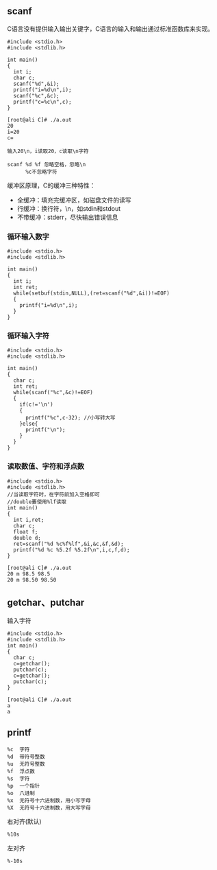 ## scanf

C语言没有提供输入输出关键字，C语言的输入和输出通过标准函数库来实现。

```
#include <stdio.h>
#include <stdlib.h>

int main()
{
  int i;
  char c;
  scanf("%d",&i);
  printf("i=%d\n",i);
  scanf("%c",&c);
  printf("c=%c\n",c);
}

[root@ali C]# ./a.out 
20
i=20
c=

输入20\n，i读取20，c读取\n字符

scanf %d %f 忽略空格，忽略\n
      %c不忽略字符
```

缓冲区原理，C的缓冲三种特性：

- 全缓冲：填充完缓冲区，如磁盘文件的读写
- 行缓冲：换行符，\n，如stdin和stdout
- 不带缓冲：stderr，尽快输出错误信息

### 循环输入数字

```
#include <stdio.h>
#include <stdlib.h>

int main()
{
  int i;
  int ret;
  while(setbuf(stdin,NULL),(ret=scanf("%d",&i))!=EOF)
  {
    printf("i=%d\n",i);
  }
}
```

### 循环输入字符

```
#include <stdio.h>
#include <stdlib.h>

int main()
{
  char c;
  int ret;
  while(scanf("%c",&c)!=EOF)
  {
    if(c!='\n')
    {
      printf("%c",c-32); //小写转大写
    }else{
      printf("\n");
    }
  }
}
```

### 读取数值、字符和浮点数

```
#include <stdio.h>
#include <stdlib.h>
//当读取字符时，在字符前加入空格即可
//double要使用%lf读取
int main()
{
  int i,ret;
  char c;
  float f;
  double d;
  ret=scanf("%d %c%f%lf",&i,&c,&f,&d);
  printf("%d %c %5.2f %5.2f\n",i,c,f,d);
}

[root@ali C]# ./a.out 
20 m 98.5 98.5
20 m 98.50 98.50
```

## getchar、putchar

输入字符

```
#include <stdio.h>
#include <stdlib.h>
int main()
{
  char c;
  c=getchar();
  putchar(c);
  c=getchar();
  putchar(c);
}

[root@ali C]# ./a.out 
a
a

```

## printf

```
%c  字符
%d  带符号整数
%u  无符号整数
%f  浮点数
%s  字符
%p  一个指针
%o  八进制
%x  无符号十六进制数，用小写字母
%X  无符号十六进制数，用大写字母
```

右对齐(默认)

```
%10s
```

左对齐

```
%-10s
```

